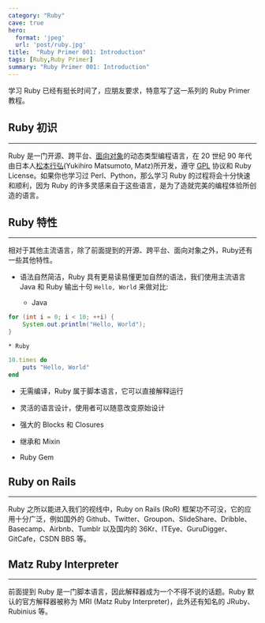 ```yaml
---
category: "Ruby"
cave: true
hero:
  format: 'jpeg'
  url: 'post/ruby.jpg'
title:  "Ruby Primer 001: Introduction"
tags: [Ruby,Ruby Primer]
summary: "Ruby Primer 001: Introduction"
---
```

学习 Ruby 已经有挺长时间了，应朋友要求，特意写了这一系列的 Ruby Primer 教程。

## Ruby 初识

***

Ruby 是一门开源、跨平台、[面向对象](https://baike.baidu.com/view/249254.htm)的动态类型编程语言，在 20 世纪 90 年代由日本人[松本行弘](https://baike.baidu.com/view/2978133.htm)(Yukihiro Matsumoto, Matz)所开发，遵守 [GPL](https://baike.baidu.com/view/130692.htm) 协议和 Ruby License。如果你也学习过 Perl、Python，那么学习 Ruby 的过程将会十分快速和顺利，因为 Ruby 的许多灵感来自于这些语言，是为了造就完美的编程体验所创造的语言。

## Ruby 特性

***

相对于其他主流语言，除了前面提到的开源、跨平台、面向对象之外，Ruby还有一些其他特性。

* 语法自然简洁，Ruby 具有更易读易懂更加自然的语法，我们使用主流语言 Java 和 Ruby 输出十句 `Hello, World` 来做对比:

	*  Java

```java
for (int i = 0; i < 10; ++i) {
	System.out.println("Hello, World");
}
```

	* Ruby

```ruby
10.times do
	puts "Hello, World"
end
```

* 无需编译，Ruby 属于脚本语言，它可以直接解释运行

* 灵活的语言设计，使用者可以随意改变原始设计

* 强大的 Blocks 和 Closures

* 继承和 Mixin

* Ruby Gem

## Ruby on Rails

***

Ruby 之所以能进入我们的视线中，Ruby on Rails (RoR) 框架功不可没，它的应用十分广泛，例如国外的 Github、Twitter、Groupon、SlideShare、Dribble、Basecamp、Airbnb、Tumblr 以及国内的 36Kr、ITEye、GuruDigger、GitCafe，CSDN BBS 等。

## Matz Ruby Interpreter

***

前面提到 Ruby 是一门脚本语言，因此解释器成为一个不得不说的话题。Ruby 默认的官方解释器被称为 MRI (Matz Ruby Interpreter)，此外还有知名的 JRuby、Rubinius 等。



